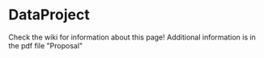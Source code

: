 DataProject
===========
Check the wiki for information about this page! Additional information is in the pdf file "Proposal"

